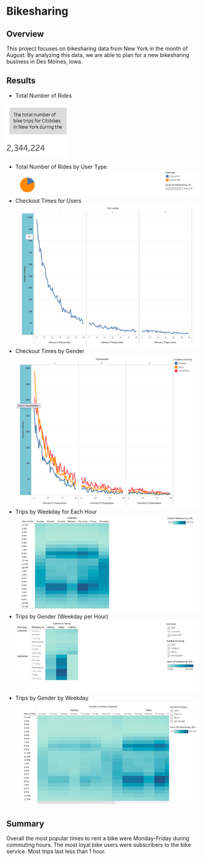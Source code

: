 # Bikesharing

## Overview
This project focuses on bikesharing data from New York in the month of August. By analyzing this data, we are able to plan for a new bikesharing business in Des Moines, Iowa.

## Results
- Total Number of Rides

![Bikesharing](/Total%20Number%20of%20Rides.png)
- Total Number of Rides by User Type
![Bikesharing](/Number%20of%20Rides%20by%20Usertype.png)
- Checkout Times for Users
![Bikesharing](/Checkout%20Times%20for%20Users.png)
- Checkout Times by Gender
![Bikesharing](/Checkout%20Times%20by%20Gender.png)
- Trips by Weekday for Each Hour
![Bikesharing](/Trips%20by%20Weekday%20for%20Each%20Hour.png)
- Trips by Gender (Weekday per Hour)
![Bikesharing](/Trips%20by%20Gender%20Weekday%20Per%20Hour.png)
- Trips by Gender by Weekday
![Bikesharing](/Trips%20by%20Gender%20by%20Weekday.png)

## Summary
Overall the most popular times to rent a bike were Monday-Friday during commuting hours. The most loyal bike users were subscribers to the bike service. Most trips last less than 1 hour. 
